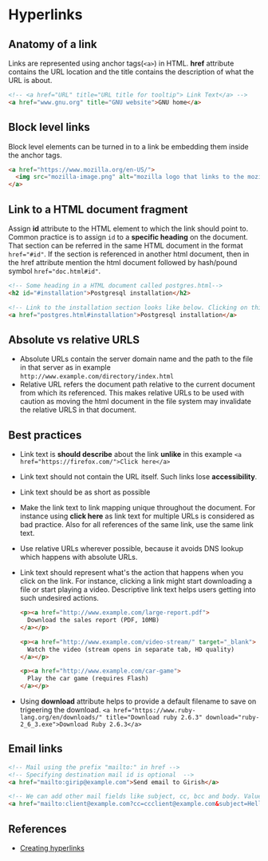 # Hyperlinks

## Anatomy of a link

Links are represented using anchor tags(`<a>`) in HTML. **href** attribute contains the URL location and the title contains the description of what the URL is about.

```HTML
<!-- <a href="URL" title="URL title for tooltip"> Link Text</a> -->
<a href="www.gnu.org" title="GNU website">GNU home</a>
```

## Block level links

Block level elements can be turned in to a link be embedding them inside the anchor tags.

```HTML
<a href="https://www.mozilla.org/en-US/">
  <img src="mozilla-image.png" alt="mozilla logo that links to the mozilla homepage">
</a>
```

## Link to a HTML document fragment

Assign **id** attribute to the HTML element to which the link should point to. Common practice is to assign `id` to a **specific heading** on the document. That section can be referred in the same HTML document in the format `href="#id"`. If the section is referenced in another html document, then in the href attribute mention the html document followed by hash/pound symbol `href="doc.html#id"`.

```HTML
<!-- Some heading in a HTML document called postgres.html-->
<h2 id="#installation">Postgresql installation</h2>

<!-- Link to the installation section looks like below. Clicking on this navigates to the html document and also navigates to the mentioned section in that document-->
<a href="postgres.html#installation">Postgresql installation</a>
```

## Absolute vs relative URLS

* Absolute URLs contain the server domain name and the path to the file in that server as in example `http://www.example.com/directory/index.html`
* Relative URL refers the document path relative to the current document from which its referenced. This makes relative URLs to be used with caution as moving the html document in the file system may invalidate the relative URLS in that document.

## Best practices

* Link text is **should describe** about the link **unlike** in this example `<a href="https://firefox.com/">Click here</a>`

* Link text should not contain the URL itself. Such links lose **accessibility**.

* Link text should be as short as possible

* Make the link text to link mapping unique throughout the document. For instance using **click here** as link text for multiple URLs is considered as bad practice. Also for all references of the same link, use the same link text.

* Use relative URLs wherever possible, because it avoids DNS lookup which happens with absolute URLs.

* Link text should represent what's the action that happens when you click on the link. For instance, clicking a link might start downloading a file or start playing a video. Descriptive link text helps users getting into such undesired actions.

  ```HTML
  <p><a href="http://www.example.com/large-report.pdf">
    Download the sales report (PDF, 10MB)
  </a></p>

  <p><a href="http://www.example.com/video-stream/" target="_blank">
    Watch the video (stream opens in separate tab, HD quality)
  </a></p>

  <p><a href="http://www.example.com/car-game">
    Play the car game (requires Flash)
  </a></p>
  ```

* Using **download** attribute helps to provide a default filename to save on trigeering the download.
`<a href="https://www.ruby-lang.org/en/downloads/" title="Download ruby 2.6.3" download="ruby-2_6_3.exe">Download Ruby 2.6.3</a>`

## Email links

```HTML
<!-- Mail using the prefix "mailto:" in href -->
<!-- Specifying destination mail id is optional  -->
<a href="mailto:girip@example.com">Send email to Girish</a>

<!-- We can add other mail fields like subject, cc, bcc and body. Values of these fields must be URL encoded-->
<a href="mailto:client@example.com?cc=ccclient@example.com&subject=Hello&body=email%20body">Send email to Client</a>
```

## References

* [Creating hyperlinks](https://developer.mozilla.org/en-US/docs/Learn/HTML/Introduction_to_HTML/Creating_hyperlinks)
